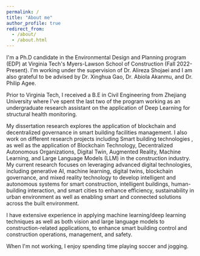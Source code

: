 ```yaml
---
permalink: /
title: "About me"
author_profile: true
redirect_from: 
  - /about/
  - /about.html
---
```


I'm a Ph.D candidate in the Environmental Design and Planning program (EDP) at Virginia Tech's Myers-Lawson School of Construction (Fall 2022-Present). I'm working under the supervision of Dr. Alireza Shojaei and I am also grateful to be advised by Dr. Xinghua Gao, Dr. Abiola Akanmu, and Dr. Philip Agee.

Prior to Virginia Tech, I received a B.E in Civil Engineering from Zhejiang University where I've spent the last two of the program working as an undergraduate research assistant on the application of Deep Learning for structural health monitoring.

My dissertation research explores the application of blockchain and decentralized governance in smart building facilities management. I also work on different research projects including Smart building technologies , as well as the application of Blockchain Technology, Decentralized Autonomous Organizations,  Digital Twin,  Augmented Reality, Machine Learning, and Large Language Models (LLM) in the construction industry. My current research focuses on leveraging advanced digital technologies, including generative AI, machine learning, digital twins, blockchain governance, and mixed reality technology to develop intelligent and autonomous systems for smart construction, intelligent buildings, human-building interaction, and smart cities to enhance efficiency, sustainability in urban environment as well as enabling smart and connected solutions across the built environment.

I have extensive experience in applying machine learning/deep learning techniques as well as both vision
and large language models to construction-related applications, to enhance smart building control and construction
operations, management, and safety. 


When I'm not working, I enjoy spending time playing soccer and jogging.


